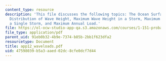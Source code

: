 ```yaml
---
content_type: resource
description: 'This file discusses the following topics: The Ocean Surface and the
  Distribution of Wave Height, Maximum Wave Height in a Storm, Maximum Wave Load During
  a Single Storm, and Maximum Annual Load.'
file: https://ol-ocw-studio-app-qa.s3.amazonaws.com/courses/1-151-probability-and-statistics-in-engineering-spring-2005/47598039b5a3aaed02dc8cfe0dcf7d44_app12_waveloads.pdf
file_type: application/pdf
parent_uid: 91eb0b32-4b9e-7374-b85b-2bb1f623dfa2
resourcetype: Document
title: app12_waveloads.pdf
uid: 47598039-b5a3-aaed-02dc-8cfe0dcf7d44
---
```

